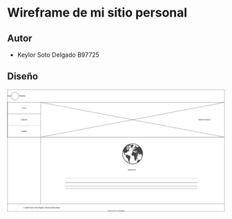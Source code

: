 # Wireframe de mi sitio personal
## Autor
- Keylor Soto Delgado B97725

## Diseño

![Alt text](./personal-website.svg)